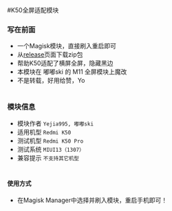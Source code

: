 
#K50全屏适配模块



### 写在前面
- 一个Magisk模块，直接刷入重启即可
- 从[release](https://github.com/Yejia995/K50FullScreen/releases/)页面下载zip包
- 帮助K50适配了横屏全屏，隐藏黑边
- 本模块在 嘟嘟ski 的 M11 全屏模块上魔改
- 不是转载，好用给赞，Yo

#

### 模块信息
- 模块作者 `Yejia995, 嘟嘟ski`
- 适用机型 `Redmi K50`
- 测试机型 `Redmi K50 Pro`
- 测试系统 `MIUI13（1307）`
- 兼容提示 `不支持其它机型`

#

#### 使用方式
- 在Magisk Manager中选择并刷入模块，重启手机即可！


